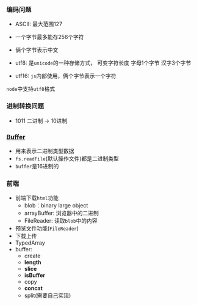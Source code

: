 ### 编码问题
* ASCII: 最大范围127
* 一个字节最多能存256个字符
* 俩个字节表示中文


* utf8: 是`unicode`的一种存储方式， 可变字符长度 字母1个字节 汉字3个字节
* utf16: `js`内部使用，俩个字节表示一个字符

`node`中支持`utf8`格式
### 进制转换问题
* 1011 二进制 -> 10进制

### [Buffer](https://nodejs.org/dist/latest-v12.x/docs/api/buffer.html#buffer_buffer)
* 用来表示二进制类型数据
* `fs.readFile`(默认操作文件)都是二进制类型
* `buffer`是16进制的

### 前端
* 前端下载`html`功能
  * blob：binary large object
  * arrayBuffer: 浏览器中的二进制
  * FileReader: 读取`blob`中的内容
* 预览文件功能(`FileReader`)
* 下载上传
* TypedArray
* buffer: 
  * create
  * **length**
  * **slice**
  * **isBuffer**
  * copy
  * **concat**
  * split(需要自己实现)
